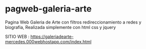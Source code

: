 # pagweb-galeria-arte
Pagina Web Galeria de Arte con filtros redireccionamiento a redes y biografia,
Realizada simplemente con html css y jquery

SITIO WEB : https://galeriadearte-mercedes.000webhostapp.com/index.html
